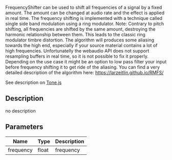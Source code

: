  FrequencyShifter can be used to shift all frequencies of a signal by a fixed amount.
The amount can be changed at audio rate and the effect is applied in real time.
The frequency shifting is implemented with a technique called single side band modulation using a ring modulator.
Note: Contrary to pitch shifting, all frequencies are shifted by the same amount,
destroying the harmonic relationship between them. This leads to the classic ring modulator timbre distortion.
The algorithm will produces some aliasing towards the high end, especially if your source material
contains a lot of high frequencies. Unfortunatelly the webaudio API does not support resampling
buffers in real time, so it is not possible to fix it properly. Depending on the use case it might
be an option to low pass filter your input before frequency shifting it to get ride of the aliasing.
You can find a very detailed description of the algorithm here: https://larzeitlin.github.io/RMFS/

See description on [Tone.js](https://tonejs.github.io/)



## Description
no description
## Parameters

<table>
<thead>
	<tr>
		<th>Name</th>
		<th>Type</th>
		<th>Description</th>
	</tr>
</thead>
<tr>
	<td>frequency</td>
	<td><div class='bg-yellow-800 px-2 py-px text-white rounded-sm'>float</div></td>
	<td>frequency</td>
</tr>
</table>